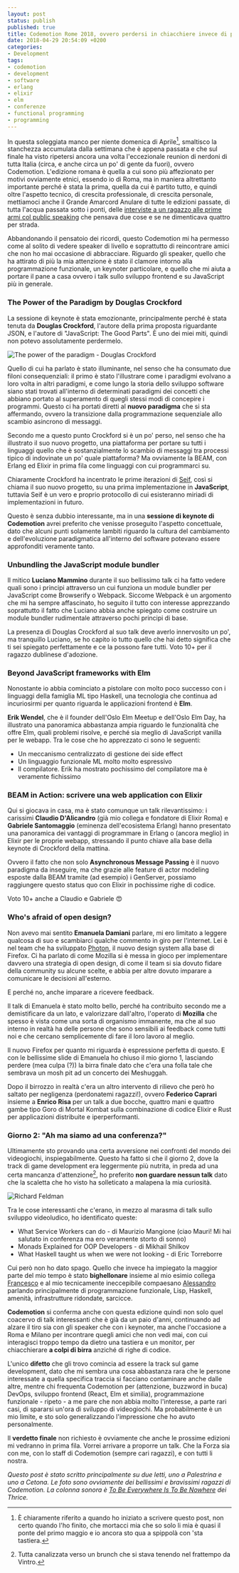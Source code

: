 ```yaml
---
layout: post
status: publish
published: true
title: Codemotion Rome 2018, ovvero perdersi in chiacchiere invece di pensare a programmare
date: 2018-04-29 20:54:09 +0200
categories:
- Development
tags:
- codemotion
- development
- software
- erlang
- elixir
- elm
- conferenze
- functional programming
- programming
---
```


In questa soleggiata manco per niente domenica di Aprile[^1], smaltisco la stanchezza accumulata dalla settimana che è appena passata e che sul finale ha visto ripetersi ancora una volta l'eccezionale reunion di nerdoni di tutta Italia (circa, e anche circa un po' di gente da fuori), ovvero Codemotion. L'edizione romana è quella a cui sono più affezionato per motivi ovviamente etnici, essendo io di Roma, ma in maniera altrettanto importante perché è stata la prima, quella da cui è partito tutto, e quindi oltre l'aspetto tecnico, di crescita professionale, di crescita personale, mettiamoci anche il Grande Amarcord Anulare di tutte le edizioni passate, di tutta l'acqua passata sotto i ponti, delle [interviste a un ragazzo alle prime armi col public speaking](https://www.youtube.com/watch?v=_oFHnJYmb14) che pensava due cose e se ne dimenticava quattro per strada.

Abbandonando il pensatoio dei ricordi, questo Codemotion mi ha permesso come al solito di vedere speaker di livello e soprattutto di reincontrare amici che non ho mai occasione di abbracciare. Riguardo gli speaker, quello che ha attirato di più la mia attenzione è stato il clamore intorno alla programmazione funzionale, un keynoter particolare, e quello che mi aiuta a portare il pane a casa ovvero i talk sullo sviluppo frontend e su JavaScript più in generale.

### The Power of the Paradigm by Douglas Crockford
La sessione di keynote è stata emozionante, principalmente perché è stata tenuta da **Douglas Crockford**, l'autore della prima proposta riguardante JSON, e l'autore di "JavaScript: The Good Parts". È uno dei miei miti, quindi non potevo assolutamente perdermelo.

![The power of the paradigm - Douglas Crockford](https://scontent-mxp1-1.xx.fbcdn.net/v/t1.0-9/30697942_1861340607221572_1723287715497115648_o.jpg?_nc_cat=0&oh=db3ed7a0fdaa5b02dad8338031f8f05d&oe=5B519865)

Quello di cui ha parlato è stato illuminante, nel senso che ha consumato due filoni consequenziali: il primo è stato l'illustrare come i paradigmi evolvano a loro volta in altri paradigmi, e come lungo la storia dello sviluppo software siano stati trovati all'interno di determinati paradigmi dei concetti che abbiano portato al superamento di quegli stessi modi di concepire i programmi. Questo ci ha portati diretti al **nuovo paradigma** che si sta affermando, ovvero la transizione dalla programmazione sequenziale allo scambio asincrono di messaggi.

Secondo me a questo punto Crockford si è un po' perso, nel senso che ha illustrato il suo nuovo progetto, una piattaforma per portare su tutti i linguaggi quello che è sostanzialmente lo scambio di messaggi tra processi tipico di indovinate un po' quale piattaforma? Ma ovviamente la BEAM, con Erlang ed Elixir in prima fila come linguaggi con cui programmarci su.

Chiaramente Crockford ha incentrato le prime iterazioni di [Seif](http://www.seif.place/), così si chiama il suo nuovo progetto, su una prima implementazione in **JavaScript**, tuttavia Seif è un vero e proprio protocollo di cui esisteranno miriadi di implementazioni in futuro.

Questo è senza dubbio interessante, ma in una **sessione di keynote di Codemotion** avrei preferito che venisse proseguito l'aspetto concettuale, dato che alcuni punti solamente lambiti riguardo la cultura del cambiamento e dell'evoluzione paradigmatica all'interno del software potevano essere approfonditi veramente tanto.

### Unbundling the JavaScript module bundler
Il mitico **Luciano Mammino** durante il suo bellissimo talk ci ha fatto vedere quali sono i principi attraverso un cui funziona un module bundler per JavaScript come Browserify o Webpack. Siccome Webpack è un argomento che mi ha sempre affascinato, ho seguito il tutto con interesse apprezzando soprattutto il fatto che Luciano abbia anche spiegato come costruire un module bundler rudimentale attraverso pochi principi di base.

La presenza di Douglas Crockford al suo talk deve averlo innervosito un po', ma tranquillo Luciano, se ho capito io tutto quello che hai detto significa che ti sei spiegato perfettamente e ce la possono fare tutti. Voto 10+ per il ragazzo dublinese d'adozione.

### Beyond JavaScript frameworks with Elm
Nonostante io abbia cominciato a pistolare con molto poco successo con i linguaggi della famiglia ML tipo Haskell, una tecnologia che continua ad incuriosirmi per quanto riguarda le applicazioni frontend è **Elm**.

**Erik Wendel**, che è il founder dell'Oslo Elm Meetup e dell'Oslo Elm Day, ha illustrato una panoramica abbastanza ampia riguardo le funzionalità che offre Elm, quali problemi risolve, e perché sia meglio di JavaScript vanilla per le webapp. Tra le cose che ho apprezzato ci sono le seguenti:

- Un meccanismo centralizzato di gestione dei side effect
- Un linguaggio funzionale ML molto molto espressivo
- Il compilatore. Erik ha mostrato pochissimo del compilatore ma è veramente fichissimo

### BEAM in Action: scrivere una web application con Elixir
Qui si giocava in casa, ma è stato comunque un talk rilevantissimo: i carissimi **Claudio D'Alicandro** (già mio collega e fondatore di Elixir Roma) e **Gabriele Santomaggio** (eminenza dell'ecosistema Erlang) hanno presentato una panoramica dei vantaggi di programmare in Erlang o (ancora meglio) in Elixir per le proprie webapp, stressando il punto chiave alla base della keynote di Crockford della mattina.

Ovvero il fatto che non solo **Asynchronous Message Passing** è il nuovo paradigma da inseguire, ma che grazie alle feature di actor modeling esposte dalla BEAM tramite (ad esempio) i GenServer, possiamo raggiungere questo status quo con Elixir in pochissime righe di codice.

Voto 10+ anche a Claudio e Gabriele 😍

### Who's afraid of open design?
Non avevo mai sentito **Emanuela Damiani** parlare, mi ero limitato a leggere qualcosa di suo e scambiarci qualche commento in giro per l'internet. Lei è nel team che ha sviluppato [Photon](https://design.firefox.com/photon/welcome.html), il nuovo design system alla base di Firefox. Ci ha parlato di come Mozilla si è messa in gioco per implementare davvero una strategia di open design, di come il team si sia dovuto fidare della community su alcune scelte, e abbia per altre dovuto imparare a comunicare le decisioni all'esterno.

E perché no, anche imparare a ricevere feedback.

Il talk di Emanuela è stato molto bello, perché ha contribuito secondo me a demistificare da un lato, e valorizzare dall'altro, l'operato di **Mozilla** che spesso è vista come una sorta di organismo immanente, ma che al suo interno in realtà ha delle persone che sono sensibili ai feedback come tutti noi e che cercano semplicemente di fare il loro lavoro al meglio.

Il nuovo Firefox per quanto mi riguarda è espressione perfetta di questo. E con le bellissime slide di Emanuela ho chiuso il mio giorno 1, lasciando perdere (mea culpa (?)) la birra finale dato che c'era una folla tale che sembrava un mosh pit ad un concerto dei Meshuggah.

Dopo il birrozzo in realtà c'era un altro intervento di rilievo che però ho saltato per negligenza (perdonatemi ragazzi!), ovvero **Federico Caprari** insieme a **Enrico Risa** per un talk a due bocche, quattro mani e quattro gambe tipo Goro di Mortal Kombat sulla combinazione di codice Elixir e Rust per applicazioni distribuite e iperperformanti.

### Giorno 2: "Ah ma siamo ad una conferenza?"
Ultimamente sto provando una certa avversione nei confronti del mondo dei videogiochi, inspiegabilmente. Questo ha fatto si che il giorno 2, dove la track di game development era leggermente più nutrita, in preda ad una certa mancanza d'attenzione[^2], ho preferito **non guardare nessun talk** dato che la scaletta che ho visto ha solleticato a malapena la mia curiosità.

![Richard Feldman](https://scontent-mxp1-1.xx.fbcdn.net/v/t1.0-9/30688170_1861339620555004_7457367328250920960_o.jpg?_nc_cat=0&oh=89c7d120186b933580ee4bb0f363be32&oe=5B54A5E5)

Tra le cose interessanti che c'erano, in mezzo al marasma di talk sullo sviluppo videoludico, ho identificato queste:

- What Service Workers can do - di Maurizio Mangione (ciao Mauri! Mi hai salutato in conferenza ma ero veramente storto di sonno)
- Monads Explained for OOP Developers - di Mikhail Shilkov
- What Haskell taught us when we were not looking - di Eric Torreborre

Cui però non ho dato spago. Quello che invece ha impiegato la maggior parte del mio tempo è stato **bighellonare** insieme al mio esimio collega [Francesco](http://francesco.codes) e al mio tecnicamente ineccepibile compaesano [Alessandro](https://github.com/lifeisfoo) parlando principalmente di programmazione funzionale, Lisp, Haskell, amenità, infrastrutture ridondate, sarcicce.

**Codemotion** si conferma anche con questa edizione quindi non solo quel coacervo di talk interessanti che è già da un paio d'anni, continuando ad alzare il tiro sia con gli speaker che con i keynoter, ma anche l'occasione a Roma e Milano per incontrare quegli amici che non vedi mai, con cui interagisci troppo tempo da dietro una tastiera e un monitor, per chiacchierare **a colpi di birra** anziché di righe di codice.

L'unico **difetto** che gli trovo comincia ad essere la track sul game development, dato che mi sembra una cosa abbastanza rara che le persone interessate a quella specifica traccia si facciano contaminare anche dalle altre, mentre chi frequenta Codemotion per (attenzione, buzzword in buca) DevOps, sviluppo frontend (React, Elm et similia), programmazione funzionale - ripeto - a me pare che non abbia molto l'interesse, a parte rari casi, di spararsi un'ora di sviluppo di videogiochi. Ma probabilmente è un mio limite, e sto solo generalizzando l'impressione che ho avuto personalmente.

Il **verdetto finale** non richiesto è ovviamente che anche le prossime edizioni mi vedranno in prima fila. Vorrei arrivare a proporre un talk. Che la Forza sia con me, con lo staff di Codemotion (sempre cari ragazzi), e con tutti li nostra.

*Questo post è stato scritto principalmente su due letti, uno a Palestrina e uno a Cetona. Le foto sono ovviamente dei bellissimi e bravissimi ragazzi di Codemotion. La colonna sonora è [To Be Everywhere Is To Be Nowhere](https://it.wikipedia.org/wiki/To_Be_Everywhere_Is_to_Be_Nowhere) dei Thrice.*

[^1]: È chiaramente riferito a quando ho iniziato a scrivere questo post, non certo quando l'ho finito, che mortacci mia che so solo li mia è quasi il ponte del primo maggio e io ancora sto qua a spippolà con 'sta tastiera.

[^2]: Tutta canalizzata verso un brunch che si stava tenendo nel frattempo da Vintro.
